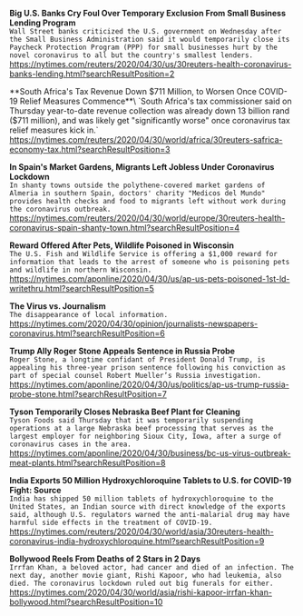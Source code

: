**Big U.S. Banks Cry Foul Over Temporary Exclusion From Small Business Lending Program**\
`Wall Street banks criticized the U.S. government on Wednesday after the Small Business Administration said it would temporarily close its Paycheck Protection Program (PPP) for small businesses hurt by the novel coronavirus to all but the country's smallest lenders.`\
https://nytimes.com/reuters/2020/04/30/us/30reuters-health-coronavirus-banks-lending.html?searchResultPosition=2

**South Africa's Tax Revenue Down $711 Million, to Worsen Once COVID-19 Relief Measures Commence**\
`South Africa's tax commissioner said on Thursday year-to-date revenue collection was already down 13 billion rand ($711 million), and was likely get "significantly worse" once coronavirus tax relief measures kick in.`\
https://nytimes.com/reuters/2020/04/30/world/africa/30reuters-safrica-economy-tax.html?searchResultPosition=3

**In Spain's Market Gardens, Migrants Left Jobless Under Coronavirus Lockdown**\
`In shanty towns outside the polythene-covered market gardens of Almeria in southern Spain, doctors' charity "Medicos del Mundo" provides health checks and food to migrants left without work during the coronavirus outbreak.`\
https://nytimes.com/reuters/2020/04/30/world/europe/30reuters-health-coronavirus-spain-shanty-town.html?searchResultPosition=4

**Reward Offered After Pets, Wildlife Poisoned in Wisconsin**\
`The U.S. Fish and Wildlife Service is offering a $1,000 reward for information that leads to the arrest of someone who is poisoning pets and wildlife in northern Wisconsin.`\
https://nytimes.com/aponline/2020/04/30/us/ap-us-pets-poisoned-1st-ld-writethru.html?searchResultPosition=5

**The Virus vs. Journalism**\
`The disappearance of local information.`\
https://nytimes.com/2020/04/30/opinion/journalists-newspapers-coronavirus.html?searchResultPosition=6

**Trump Ally Roger Stone Appeals Sentence in Russia Probe**\
`Roger Stone, a longtime confidant of President Donald Trump, is appealing his three-year prison sentence following his conviction as part of special counsel Robert Mueller’s Russia investigation. `\
https://nytimes.com/aponline/2020/04/30/us/politics/ap-us-trump-russia-probe-stone.html?searchResultPosition=7

**Tyson Temporarily Closes Nebraska Beef Plant for Cleaning**\
`Tyson Foods said Thursday that it was temporarily suspending operations at a large Nebraska beef processing that serves as the largest employer for neighboring Sioux City, Iowa, after a surge of coronavirus cases in the area. `\
https://nytimes.com/aponline/2020/04/30/business/bc-us-virus-outbreak-meat-plants.html?searchResultPosition=8

**India Exports 50 Million Hydroxychloroquine Tablets to U.S. for COVID-19 Fight: Source**\
`India has shipped 50 million tablets of hydroxychloroquine to the United States, an Indian source with direct knowledge of the exports said, although U.S. regulators warned the anti-malarial drug may have harmful side effects in the treatment of COVID-19.`\
https://nytimes.com/reuters/2020/04/30/world/asia/30reuters-health-coronavirus-india-hydroxychloroquine.html?searchResultPosition=9

**Bollywood Reels From Deaths of 2 Stars in 2 Days**\
`Irrfan Khan, a beloved actor, had cancer and died of an infection. The next day, another movie giant, Rishi Kapoor, who had leukemia, also died. The coronavirus lockdown ruled out big funerals for either.`\
https://nytimes.com/2020/04/30/world/asia/rishi-kapoor-irrfan-khan-bollywood.html?searchResultPosition=10

